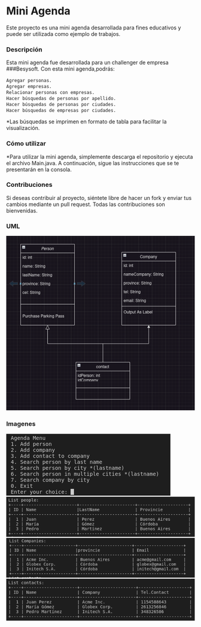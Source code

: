 # Mini Agenda

Este proyecto es una mini agenda desarrollada para fines educativos y puede ser utilizada como ejemplo de trabajos.
### Descripción

Esta mini agenda fue desarrollada para un challenger de empresa ###Besysoft. 
Con esta mini agenda,podrás:

    Agregar personas.
    Agregar empresas.
    Relacionar personas con empresas.
    Hacer búsquedas de personas por apellido.
    Hacer búsquedas de personas por ciudades.
    Hacer búsquedas de empresas por ciudades.

*Las búsquedas se imprimen en formato de tabla para facilitar la visualización.

### Cómo utilizar

*Para utilizar la mini agenda, simplemente descarga el repositorio y ejecuta el archivo Main.java. A continuación, sigue las instrucciones que se te presentarán en la consola.

### Contribuciones

Si deseas contribuir al proyecto, siéntete libre de hacer un fork y enviar tus cambios mediante un pull request. Todas las contribuciones son bienvenidas.
### UML
<img src="https://github.com/gabynavarro/bsbAgendaJava/blob/master/utils/uml.png"></img>
### Imagenes
<img src="https://github.com/gabynavarro/bsbAgendaJava/blob/master/utils/img/menu.png"></img>
<img src="https://github.com/gabynavarro/bsbAgendaJava/blob/master/utils/img/personas.png"></img>
<img src="https://github.com/gabynavarro/bsbAgendaJava/blob/master/utils/img/compania.png"></img>
<img src="https://github.com/gabynavarro/bsbAgendaJava/blob/master/utils/img/contactos.png"></img>


